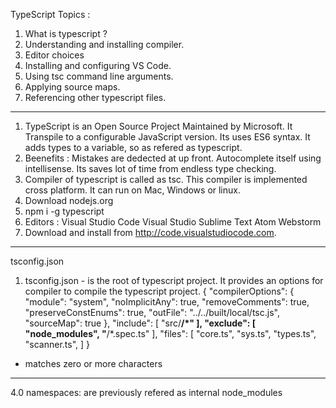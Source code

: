TypeScript Topics :

1. What is typescript ?
2. Understanding and installing compiler.
3. Editor choices
4. Installing and configuring VS Code.
5. Using tsc command line arguments.
6. Applying source maps.
7. Referencing other typescript files.
--------------------------------------------------

1. TypeScript is an Open Source Project Maintained by Microsoft.
  It Transpile to a configurable JavaScript version.
  Its uses ES6 syntax.
  It adds types to a variable, so as refered as typescript.
2. Beenefits :
  Mistakes are dedected at up front.
  Autocomplete itself using intellisense.
  Its saves lot of time from endless type checking.
3. Compiler of typescript is called as tsc. This compiler is implemented cross platform. It can run on Mac, Windows or linux.
4. Download nodejs.org
5. npm i -g typescript
6. Editors :
  Visual Studio Code
  Visual Studio 
  Sublime Text
  Atom 
  Webstorm
7. Download and install from http://code.visualstudiocode.com.

--------------------------------------------------------
tsconfig.json

1. tsconfig.json - is the root of typescript project.
It provides an options for compiler to compile the typescript project.
{
    "compilerOptions": {
        "module": "system",
        "noImplicitAny": true,
        "removeComments": true,
        "preserveConstEnums": true,
        "outFile": "../../built/local/tsc.js",
        "sourceMap": true
    },
    "include": [
        "src/**/*"
    ],
    "exclude": [
        "node_modules",
        "**/*.spec.ts"
    ],
    "files": [
        "core.ts",
        "sys.ts",
        "types.ts",
        "scanner.ts",
    ]
}

* matches zero or more characters

---------------------------------------------------------------

4.0 namespaces: are previously refered as internal node_modules


